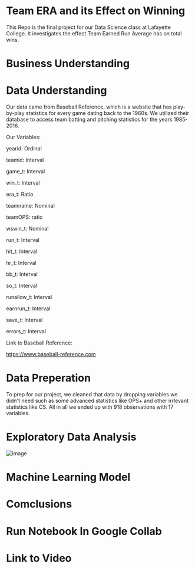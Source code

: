 # Team ERA and its Effect on Winning
This Repo is the final project for our Data Science class at Lafayette College. It investigates the effect Team Earned Run Average has on total wins.

# Business Understanding

# Data Understanding
Our data came from Baseball Reference, which is a website that has play-by-play statistics for every game dating back to the 1960s. We utilized their database to access team batting and pitching statistics for the years 1985-2016.

Our Variables:

yearid: Ordinal

teamid: Interval

game_t: Interval

win_t: Interval

era_t: Ratio

teamname: Nominal

teamOPS: ratio

wswin_t: Nominal

run_t: Interval

hit_t: Interval

hr_t: Interval

bb_t: Interval

so_t: Interval

runallow_t: Interval

earnrun_t: Interval

save_t: Interval

errors_t: Interval

Link to Baseball Reference:

https://www.baseball-reference.com
# Data Preperation
To prep for our project, we cleaned that data by dropping variables we didn't need such as some advanced statistics like OPS+ and other irrlevant statistics like CS. All in all we ended up with 918 observations with 17 variables.

# Exploratory Data Analysis

![image](https://user-images.githubusercontent.com/75323832/146481717-015a08e1-36c4-4670-938f-d79096ee7828.png)


# Machine Learning Model

# Comclusions

# Run Notebook In Google Collab

# Link to Video


